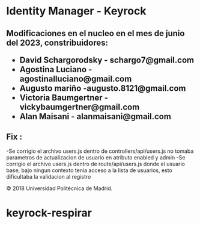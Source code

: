 # Identity Manager - Keyrock

<h2>
Modificaciones en el nucleo en el mes de junio del 2023, constribuidores:
<ul>
<li>David Schargorodsky - schargo7@gmail.com</li>  
<li>Agostina Luciano - agostinalluciano@gmail.com</li>
<li>Augusto mariño -augusto.8121@gmail.com</li>
<li>Victoria Baumgertner - vickybaumgertner@gmail.com</li>
<li>Alan Maisani - alanmaisani@gmail.com</li>
</ul>
</h2>

<h2>
  Fix :
</h2>

-Se corrigio el archivo users.js dentro de controllers/api/users.js no tomaba parametros de actualizacion de usuario en atributo enabled y admin
-Se corrigio el archivo users.js dentro de route/api/users.js donde el usuario base, bajo ningun contexto tenia acceso a la lista de usuarios, esto dificultaba la validacion al registro



© 2018 Universidad Politécnica de Madrid.

# keyrock-respirar
